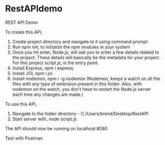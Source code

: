 # RestAPIdemo
REST API Demo

To create this API,

1. Create project directory and navigate to it using command prompt
2. Run npm init, to initialize the npm modules in your system
3. Once you hit enter, Node.js, will ask you to enter a few details related to the project.
   These details will basically be the metadata for your project. For this project script.js, is the entry point.
4. Install Express, npm i express
5. Install JOI, npm i joi
6. Install nodemon, npm i -g nodemon (Nodemon, keeps a watch on all the files with any type of extension present in this folder.
   Also, with nodemon on the watch, you don’t have to restart the Node.js server each time any changes are made.)

To use this API, 

1. Navigate to the folder directory - C:/Users/brend/Desktop/RestAPI
2. Start server with, node script.js

The API should now be running on localhost:8080

Test with Postman
